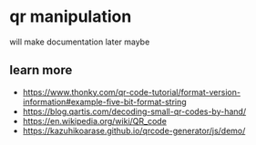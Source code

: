 # qr manipulation

will make documentation later maybe

## learn more

- https://www.thonky.com/qr-code-tutorial/format-version-information#example-five-bit-format-string
- https://blog.qartis.com/decoding-small-qr-codes-by-hand/
- https://en.wikipedia.org/wiki/QR_code
- https://kazuhikoarase.github.io/qrcode-generator/js/demo/
